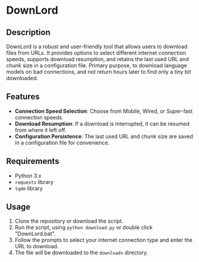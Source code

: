# DownLord

## Description
DownLord is a robust and user-friendly tool that allows users to download files from URLs. It provides options to select different internet connection speeds, supports download resumption, and retains the last used URL and chunk size in a configuration file. Primary purpose, to download language models on bad connections, and not return hours later to find only a tiny bit downloaded. 

## Features
- **Connection Speed Selection**: Choose from Mobile, Wired, or Super-fast connection speeds.
- **Download Resumption**: If a download is interrupted, it can be resumed from where it left off.
- **Configuration Persistence**: The last used URL and chunk size are saved in a configuration file for convenience.

## Requirements
- Python 3.x
- `requests` library
- `tqdm` library

## Usage
1. Clone the repository or download the script.
2. Run the script, using `python download.py` or double click "DownLord.bat".
3. Follow the prompts to select your internet connection type and enter the URL to download.
4. The file will be downloaded to the `downloads` directory.
